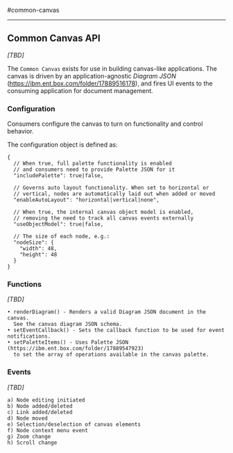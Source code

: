 #common-canvas
- - -

## Common Canvas API
_[TBD]_

The `Common Canvas` exists for use in building canvas-like applications. The canvas is driven by an application-agnostic _Diagram JSON_ (https://ibm.ent.box.com/folder/17889516178), and fires UI events to the consuming application for document management.

### Configuration
Consumers configure the canvas to turn on functionality and control behavior.

The configuration object is defined as:
```
{
  // When true, full palette functionality is enabled
  // and consumers need to provide Palette JSON for it
  "includePalette": true|false,

  // Governs auto layout functionality. When set to horizontal or
  // vertical, nodes are automatically laid out when added or moved
  "enableAutoLayout": "horizontal|vertical|none",

  // When true, the internal canvas object model is enabled,
  // removing the need to track all canvas events externally
  "useObjectModel": true|false,

  // The size of each node, e.g.:
  "nodeSize": {
    "width": 48,
    "height": 48
  }
}
```

### Functions
_[TBD]_
```
• renderDiagram() - Renders a valid Diagram JSON document in the canvas.
  See the canvas diagram JSON schema.
• setEventCallback() - Sets the callback function to be used for event notifications.
• setPaletteItems() - Uses Palette JSON (https://ibm.ent.box.com/folder/17889547923)
  to set the array of operations available in the canvas palette.
```

### Events
_[TBD]_
```
a) Node editing initiated
b) Node added/deleted
c) Link added/deleted
d) Node moved
e) Selection/deselection of canvas elements
f) Node context menu event
g) Zoom change
h) Scroll change
```

